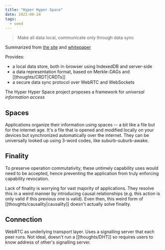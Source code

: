 ```yaml
---
title: "Hyper Hyper Space"
date: 2022-06-24
tags:
  - seed
---
```


> Make all data local, communicate only through data sync

Summarized from [the site](https://www.hyperhyperspace.org/) and [whitepaper](https://www.hyperhyperspace.org/whitepaper/)

Provides:

- a local data store, both in-browser using IndexedDB and server-side
- a data representation format, based on Merkle-DAGs and [[thoughts/CRDT|CRDTs]]
- a secure data sync protocol over WebRTC and WebSockets

The Hyper Hyper Space project proposes a framework for *universal information access*

## Spaces

Applications organize their information using spaces -- a bit like a file but for the internet age. It's a file that is opened and modified locally on your devices but synchronized automatically over the internet. They can be universally looked up using 3-word codes, like suburb-suburb-awake.

## Finality

To preserve operation commutativity, these untimely capability uses would need to be accepted, hence preventing the application from truly enforcing capability revocation.

Lack of finality is worrying for vast majority of applications. They resolve this in a weird manner by introducing causal relationships (e.g. this action is only valid if this previous one is valid). Even then, this weird form of [[thoughts/causality|causality]] doesn't actually solve finality.

## Connection

WebRTC as underlying transport layer. Uses a signalling server that each peer runs. Not ideal, doesn't run a [[thoughts/DHT]] so requires users to know address of other's signalling server.

